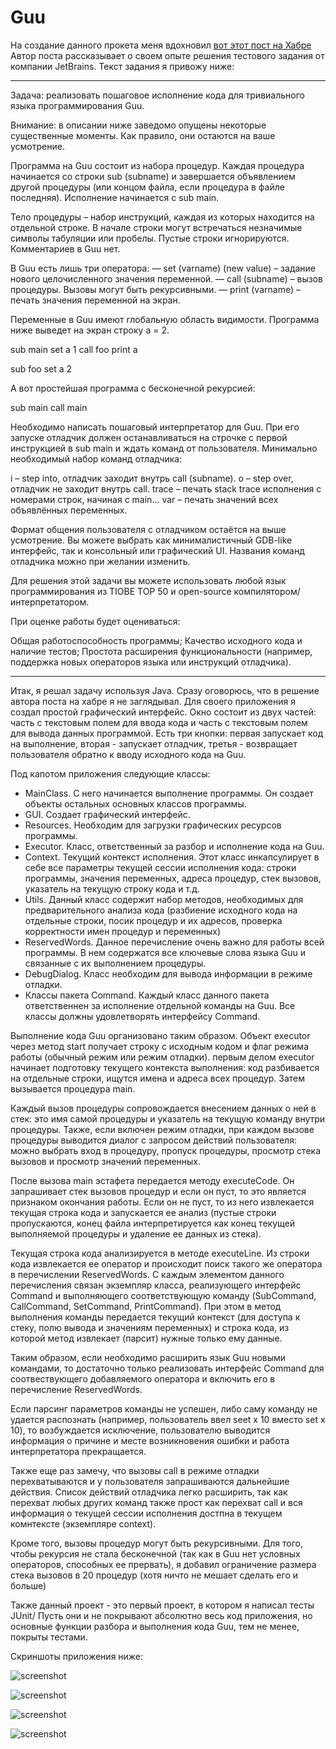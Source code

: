 # Guu

На создание данного прокета меня вдохновил [вот этот пост на Хабре](https://habr.com/ru/post/454354/)
Автор поста рассказывает о своем опыте решения тестового задания от компании JetBrains. Текст задания я привожу ниже:

---

Задача: реализовать пошаговое исполнение кода для тривиального языка программирования Guu. 

Внимание: в описании ниже заведомо опущены некоторые существенные моменты. Как правило, они остаются на ваше усмотрение. 

Программа на Guu состоит из набора процедур. Каждая процедура начинается со строки sub (subname) и завершается объявлением другой процедуры (или концом файла, если процедура в файле последняя). Исполнение начинается с sub main. 

Тело процедуры – набор инструкций, каждая из которых находится на отдельной строке. В начале строки могут встречаться незначимые символы табуляции или пробелы. Пустые строки игнорируются. Комментариев в Guu нет. 

В Guu есть лишь три оператора: 
   — set (varname) (new value) – задание нового целочисленного значения переменной. 
   — call (subname) – вызов процедуры. Вызовы могут быть рекурсивными. 
   — print (varname) – печать значения переменной на экран. 

Переменные в Guu имеют глобальную область видимости. Программа ниже выведет на экран строку a = 2. 

sub main 
set a 1 
call foo 
print a 

sub foo 
set a 2 

А вот простейшая программа с бесконечной рекурсией: 

sub main 
call main 

Необходимо написать пошаговый интерпретатор для Guu. При его запуске отладчик должен останавливаться на строчке с первой инструкцией в sub main и ждать команд от пользователя. Минимально необходимый набор команд отладчика: 

i – step into, отладчик заходит внутрь call (subname). 
o – step over, отладчик не заходит внутрь call. 
trace – печать stack trace исполнения с номерами строк, начиная с main… 
var – печать значений всех объявлённых переменных. 

Формат общения пользователя с отладчиком остаётся на выше усмотрение. Вы можете выбрать как минималистичный GDB-like интерфейс, так и консольный или графический UI. Названия команд отладчика можно при желании изменить. 

Для решения этой задачи вы можете использовать любой язык программирования из TIOBE TOP 50 и open-source компилятором/интерпретатором. 

При оценке работы будет оцениваться: 

Общая работоспособность программы; 
Качество исходного кода и наличие тестов; 
Простота расширения функциональности (например, поддержка новых операторов языка или инструкций отладчика).

---

Итак, я решал задачу используя Java. Сразу оговорюсь, что в решение автора поста на хабре я не заглядывал. Для своего приложения я создал простой графический интерфейс.
Окно состоит из двух частей: часть с текстовым полем для ввода кода и часть с текстовым полем для вывода данных программой.
Есть три кнопки: первая запускает код на выполнение, вторая - запускает отладчик, третья - возвращает пользователя обратно к вводу исходного кода на Guu.

Под капотом приложения следующие классы:
- MainClass. С него начинается выполнение программы. Он создает объекты остальных основных классов программы.
- GUI. Создает графический интерфейс.
- Resources. Необходим для загрузки графических ресурсов программы.
- Executor. Класс, ответственный за разбор и исполнение кода на Guu.
- Context. Текущий контекст исполнения. Этот класс инкапсулирует в себе все параметры текущей сессии исполнения кода: строки программы,   значения переменных, адреса процедур, стек вызовов, указатель на текущую строку кода и т.д.
- Utils. Данный класс содержит набор методов, необходимых для предварительного анализа кода (разбиение исходного кода на отдельные         строки, посик процедур и их адресов, проверка корректности имен процедур и переменных)
- ReservedWords. Данное перечисление очень важно для работы всей программы. В нем содержатся все ключевые слова языка Guu и связанные с   их выполнением процедуры.
- DebugDialog. Класс необходим для вывода информации в режиме отладки.
- Классы пакета Command. Каждый класс данного пакета ответственнен за исполнение отдельной команды на Guu. Все классы должны               удовлетворять интерфейсу Command.
 
Выполнение кода Guu организовано таким образом. Объект executor через метод start получает строку с исходным кодом и флаг режима работы (обычный режим или режим отладки). первым делом executor начинает подготовку текущего контекста выполнения: код разбивается на отдельные строки, ищутся имена и адреса всех процедур. Затем вызывается процедура main.

Каждый вызов процедуры сопровождается внесением данных о ней в стек: это имя самой процедуры и указатель на текущую команду внутри процедуры. Также, если включен режим отладки, при каждом вызове процедуры выводится диалог с запросом действий пользователя: можно выбрать вход в процедуру, пропуск процедуры, просмотр стека вызовов и просмотр значений переменных.

После вызова main эстафета передается методу executeCode. Он запрашивает стек вызовов процедур и если он пуст, то это является признаком окончания работы. Если он не пуст, то из него извлекается текущая строка кода и запускается ее анализ (пустые строки пропускаются, конец файла интерпретируется как конец текущей выполняемой процедуры и удаление ее данных из стека).

Текущая строка кода анализируется в методе executeLine. Из строки кода извлекается ее оператор и происходит поиск такого же оператора в перечислении ReservedWords. С каждым элементом данного перечисления связан экземпляр класса, реализующего интерфейс Command и выполняющего соответствующую команду (SubCommand, CallCommand, SetCommand, PrintCommand). При этом в метод выполнения команды передается текущий контекст (для доступа к стеку, полю вывода и значениям переменных) и строка кода, из которой метод извлекает (парсит) нужные только ему данные.

Таким образом, если необходимо расширить язык Guu новыми командами, то достаточно только реализовать интерфейс Command для соотвествующего добавляемого оператора и включить его в перечисление ReservedWords.

Если парсинг параметров команды не успешен, либо саму команду не удается распознать (например, пользователь ввел seet x 10 вместо set x 10), то возбуждается исключение, пользователю выводится информация о причине и месте возникновения ошибки и работа интерпретатора прекращается.

Также еще раз замечу, что вызовы call в режиме отладки перехватываются и у пользователя запрашиваются дальнейшие действия. Список действий отладчика легко расширить, так как перехват любых других команд также прост как перехват call и вся информация о текущей сессии исполнения достпна в текущем комнтексте (экземпляре context).

Кроме того, вызовы процедур могут быть рекурсивными. Для того, чтобы рекурсия не стала бесконечной (так как в Guu нет условных операторов, способных ее прервать), я добавил ограничение размера стека вызовов в 20 процедур (хотя ничто не мешает сделать его и больше)

Также данный проект - это первый проект, в котором я написал тесты JUnit/ Пусть они и не покрывают абсолютно весь код приложения, но основные функции разбора и выполнения кода Guu, тем не менее, покрыты тестами.

Скриншоты приложения ниже:

![screenshot](Screen1.jpg)

![screenshot](Screen2.jpg)

![screenshot](Screen3.jpg)

![screenshot](Screen4.jpg)
